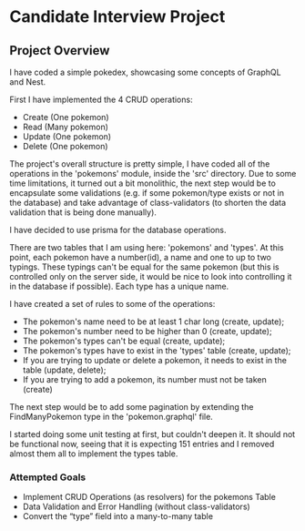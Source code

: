 # Candidate Interview Project

## Project Overview

I have coded a simple pokedex, showcasing some concepts of GraphQL and Nest.

First I have implemented the 4 CRUD operations:
- Create (One pokemon)
- Read (Many pokemon)
- Update (One pokemon)
- Delete (One pokemon)

The project's overall structure is pretty simple, I have coded all of the operations in the 'pokemons' module, inside the 'src' directory. Due to some time limitations, it turned out a bit monolithic, the next step would be to encapsulate some validations (e.g. if some pokemon/type exists or not in the database) and take advantage of class-validators (to shorten the data validation that is being done manually).

I have decided to use prisma for the database operations.

There are two tables that I am using here: 'pokemons' and 'types'. At this point, each pokemon have a number(id), a name and one to up to two typings. These typings can't be equal for the same pokemon (but this is controlled only on the server side, it would be nice to look into controlling it in the database if possible). Each type has a unique name.

I have created a set of rules to some of the operations:
- The pokemon's name need to be at least 1 char long (create, update);
- The pokemon's number need to be higher than 0 (create, update);
- The pokemon's types can't be equal (create, update);
- The pokemon's types have to exist in the 'types' table (create, update);
- If you are trying to update or delete a pokemon, it needs to exist in the table (update, delete);
- If you are trying to add a pokemon, its number must not be taken (create)

The next step would be to add some pagination by extending the FindManyPokemon type in the 'pokemon.graphql' file.

I started doing some unit testing at first, but couldn't deepen it. It should not be functional now, seeing that it is expecting 151 entries and I removed almost them all to implement the types table.

### Attempted Goals

- Implement CRUD Operations (as resolvers) for the pokemons Table
- Data Validation and Error Handling (without class-validators)
- Convert the “type” field into a many-to-many table
